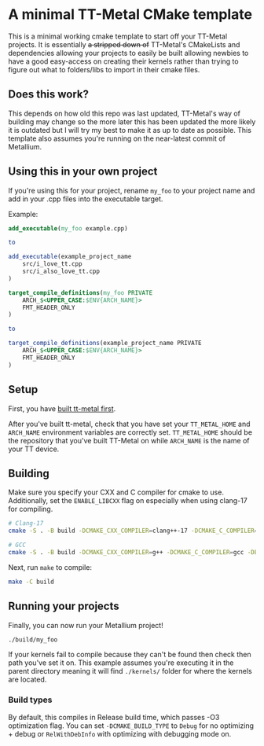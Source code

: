 # A minimal TT-Metal CMake template


This is a minimal working cmake template to start off your TT-Metal projects. It is essentially ~~a stripped down of~~ TT-Metal's CMakeLists and dependencies allowing your projects to easily be built allowing newbies to have a good easy-access on creating their kernels rather than trying to figure out what to folders/libs to import in their cmake files.

## Does this work?
This depends on how old this repo was last updated, TT-Metal's way of building may change so the more later this has been updated the more likely it is outdated but I will try my best to make it as up to date as possible. This template also assumes you're running on the near-latest commit of Metallium.


## Using this in your own project
If you're using this for your project, rename `my_foo` to your project name and add in your .cpp files into the executable target.

Example:
```cmake
add_executable(my_foo example.cpp)

to

add_executable(example_project_name 
    src/i_love_tt.cpp
    src/i_also_love_tt.cpp
)
```

```cmake
target_compile_definitions(my_foo PRIVATE
    ARCH_$<UPPER_CASE:$ENV{ARCH_NAME}>
    FMT_HEADER_ONLY
)

to

target_compile_definitions(example_project_name PRIVATE
    ARCH_$<UPPER_CASE:$ENV{ARCH_NAME}>
    FMT_HEADER_ONLY
)
```

## Setup
First, you have [built tt-metal first](https://github.com/tenstorrent/tt-metal/blob/main/INSTALLING.md).

After you've built tt-metal, check that you have set your `TT_METAL_HOME` and `ARCH_NAME` environment variables are correctly set. `TT_METAL_HOME` should be the repository that you've built TT-Metal on while `ARCH_NAME` is the name of your TT device.

## Building

Make sure you specify your CXX and C compiler for cmake to use. Additionally, set the `ENABLE_LIBCXX` flag on especially when using clang-17 for compiling.

```sh
# Clang-17
cmake -S . -B build -DCMAKE_CXX_COMPILER=clang++-17 -DCMAKE_C_COMPILER=clang-17 -DENABLE_LIBCXX=on

# GCC
cmake -S . -B build -DCMAKE_CXX_COMPILER=g++ -DCMAKE_C_COMPILER=gcc -DENABLE_LIBCXX=on
```

Next, run `make` to compile:

```sh
make -C build
```

## Running your projects

Finally, you can now run your Metallium project!

```sh
./build/my_foo
```

If your kernels fail to compile because they can't be found then check then path you've set it on. This example assumes you're executing it in the parent directory meaning it will find `./kernels/` folder for where the kernels are located.


### Build types
By default, this compiles in Release build time, which passes -O3 optimization flag. You can set `-DCMAKE_BUILD_TYPE` to `Debug` for no optimizing + debug or `RelWithDebInfo` with optimizing with debugging mode on.
